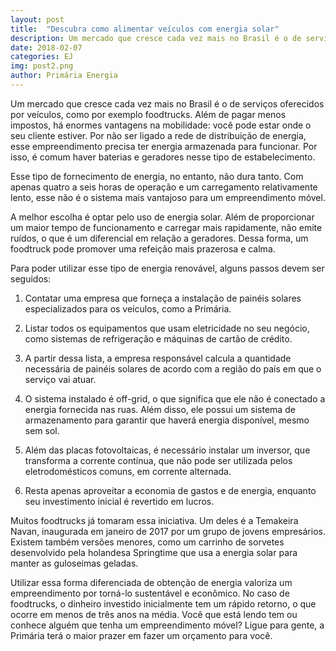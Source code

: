```yaml
---
layout: post
title:  "Descubra como alimentar veículos com energia solar"
description: Um mercado que cresce cada vez mais no Brasil é o de serviços oferecidos por veículos, como por exemplo foodtrucks[...]
date: 2018-02-07
categories: EJ
img: post2.png
author: Primária Energia
---
```


Um mercado que cresce cada vez mais no Brasil é o de serviços oferecidos por veículos, como por exemplo foodtrucks. Além de pagar menos impostos, há enormes vantagens na mobilidade: você pode estar onde o seu cliente estiver. Por não ser ligado a rede de distribuição de energia, esse empreendimento precisa ter energia armazenada para funcionar. Por isso, é comum haver baterias e geradores nesse tipo de estabelecimento.  

Esse tipo de fornecimento de energia, no entanto, não dura tanto. Com apenas quatro a seis horas de operação e um carregamento relativamente lento, esse não é o sistema mais vantajoso para um empreendimento móvel.  

A melhor escolha é optar pelo uso de energia solar. Além de proporcionar um maior tempo de funcionamento e carregar mais rapidamente, não emite ruídos, o que é um diferencial em relação a geradores. Dessa forma, um foodtruck pode promover uma refeição mais prazerosa e calma.

Para poder utilizar esse tipo de energia renovável, alguns passos devem ser seguidos: 

1) Contatar uma empresa que forneça a instalação de painéis solares especializados para os veículos, como a Primária.

2) Listar todos os equipamentos que usam eletricidade no seu negócio, como sistemas de refrigeração e máquinas de cartão de crédito. 

3) A partir dessa lista, a empresa responsável calcula a quantidade necessária de painéis solares de acordo com a região do país em que o serviço vai atuar.

4) O sistema instalado é off-grid, o que significa que ele não é conectado a energia fornecida nas ruas. Além disso, ele possui um sistema de armazenamento para  garantir que haverá energia disponível, mesmo sem sol. 

5) Além das placas fotovoltaicas, é necessário instalar um inversor, que transforma a corrente contínua, que não pode ser utilizada pelos eletrodomésticos comuns, em corrente alternada. 

6) Resta apenas aproveitar a economia de gastos e de energia, enquanto seu investimento inicial é revertido em lucros.

Muitos foodtrucks já tomaram essa iniciativa. Um deles é a Temakeira Navan, inaugurada em janeiro de 2017 por um grupo de jovens empresários. Existem também versões menores, como um carrinho de sorvetes desenvolvido pela holandesa Springtime que usa a energia solar para manter as guloseimas geladas.

Utilizar essa forma diferenciada de obtenção de energia valoriza um empreendimento por torná-lo sustentável e econômico. No caso de foodtrucks, o dinheiro investido inicialmente tem um rápido retorno, o que ocorre em menos de três anos na média. Você que está lendo tem ou conhece alguém que tenha um empreendimento móvel? Ligue para gente, a Primária terá o maior prazer em fazer um orçamento para você.
